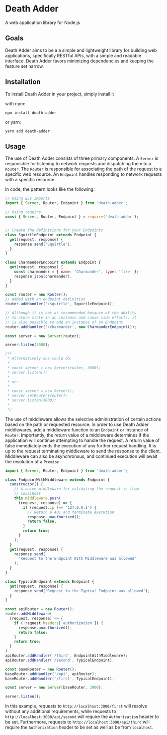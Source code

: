 # Death Adder

A web application library for Node.js

## Goals
Death Adder aims to be a a simple and lightweight library for building
web applications, specifically RESTful APIs, with a simple and readable
interface. Death Adder favors minimizing dependencies and keeping the
feature set narrow.

## Installation
To install Death Adder in your project, simply install it

with npm:
```
npm install death-adder
```
or yarn:
```
yarn add death-adder
```

## Usage

The use of Death Adder consists of three primary components. A `Server`
is responsible for listening to network requests and dispatching them
to a `Router`. The `Router` is responsible for associating the path
of the request to a specific web resource. An `Endpoint` handles
responding to network requests with a specific resource. 

In code, the pattern looks like the following:

```javascript
// Using ES6 Imports
import { Server, Router, Endpoint } from 'death-adder';

// Using require
const { Server, Router, Endpoint } = require('death-adder');


// Create the definitions for your Endpoints
class SquirtleEndpoint extends Endpoint {
  get(request, response) {
    response.send('Squirtle');
  }
}

class CharmanderEndpoint extends Endpoint {
  get(request, response) {
    const charmander = { name: 'Charmander', type: 'fire' };
    response.json(charmander);
  }
}

const router = new Router();
// Added with an endpoint definition
router.addHandler('/squirtle', SquirtleEndpoint);

// Although it is not as recommended because of the ability
// to store state in an instance and cause side effects, it
// is also possible to add an instance of an Endpoint
router.addHandler('/charmander', new CharmanderEndpoint());

const server = new Server(router);

server.listen(3000);

/**
 * Alternatively one could do:
 * 
 * const server = new Server(router, 3000);
 * server.listen();
 * 
 * or:
 * 
 * const server = new Server();
 * server.setRouter(router);
 * server.listen(3000);
 * 
 */
```


The use of middleware allows the selective administration of
certain actions based on the path or requested resource. In order
to use Death Adder middlewares, add a middleware function to an
`Endpoint` or instance of `Router`. Importantly, the return value
of a middleware determines if the application will continue
attempting to handle the request. A return value of false immediately
ends the execution of any further request handling. It is up to the
request terminating middleware to send the response to the client.
Middleware can also be asynchronous, and continued execution will
await the resolution of a `Promise` .
 

```javascript
import { Server, Router, Endpoint } from 'death-adder';

class EndpointWithMiddleware extends Endpoint {
  constructor() {
    // A naive middleware for validating the request is from
    // localhost
    this.middleware.push(
      (request, response) => {
        if (request.ip !== '127.0.0.1') {
          // Return a 401 and terminate execution
          response.unauthorized();
          return false;
        }
        return true;
      }
    );
  }
  get(request, response) {
    response.send(
      'Request to the Endpoint With Middleware was allowed'
    );
  }
}

class TypicalEndpoint extends Endpoint {
  get(request, response) {
    response.send('Request to the Typical Endpoint was allowed');
  }
}

const apiRouter = new Router();
router.addMiddleware(
  (request, response) => {
    if (!request.headers['authorization']) {
      response.unauthorized();
      return false;
    }
    return true;
  }
)
apiRouter.addHandler('/third', EndpointWithMiddleware);
apiRouter.addHandler('/second', TypicalEndpoint);

const baseRouter = new Router();
baseRouter.addHandler('/api', apiRouter);
baseRouter.addHandler('/first', TypicalEndpoint);

const server = new Server(baseRouter, 3000);

server.listen();
```

In this example, requests to `http://localhost:3000/first` will
resolve without any additional requirements, while requests to
`http://localhost:3000/api/second` will require the `Authorization`
header to be set. Furthermore, requests to
`http://localhost:3000/api/third` will require the `Authorization`
header to be set as well as be from `localhost`.
